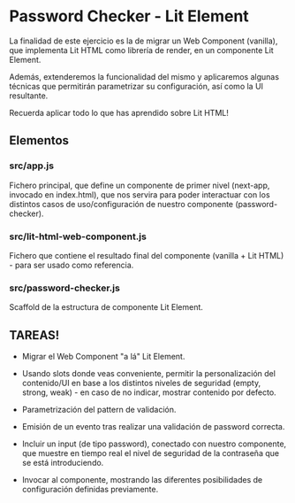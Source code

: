 # Password Checker - Lit Element

La finalidad de este ejercicio es la de migrar un Web Component (vanilla), que implementa Lit HTML como librería de render, en un componente Lit Element. 

Además, extenderemos la funcionalidad del mismo y aplicaremos algunas técnicas que permitirán parametrizar su configuración, así como la UI resultante.

Recuerda aplicar todo lo que has aprendido sobre Lit HTML!

## Elementos

### src/app.js

Fichero principal, que define un componente de primer nivel (next-app, invocado en index.html), que nos servira para poder interactuar con los distintos casos de uso/configuración de nuestro componente (password-checker).

### src/lit-html-web-component.js

Fichero que contiene el resultado final del componente (vanilla + Lit HTML) - para ser usado como referencia.

### src/password-checker.js

Scaffold de la estructura de componente Lit Element.

## TAREAS!

- Migrar el Web Component "a lá" Lit Element.

- Usando slots donde veas conveniente, permitir la personalización del contenido/UI en base a los distintos niveles de seguridad (empty, strong, weak) - en caso de no indicar, mostrar contenido por defecto.

- Parametrización del pattern de validación.

- Emisión de un evento tras realizar una validación de password correcta.

- Incluir un input (de tipo password), conectado con nuestro componente, que muestre en tiempo real el nivel de seguridad de la contraseña que se está introduciendo.  

- Invocar al componente, mostrando las diferentes posibilidades de configuración definidas previamente.
